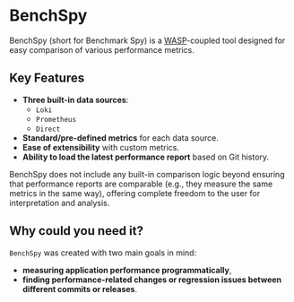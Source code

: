 # BenchSpy

BenchSpy (short for Benchmark Spy) is a [WASP](../overview.md)-coupled tool designed for easy comparison of various performance metrics.

## Key Features
- **Three built-in data sources**:
  - `Loki`
  - `Prometheus`
  - `Direct`
- **Standard/pre-defined metrics** for each data source.
- **Ease of extensibility** with custom metrics.
- **Ability to load the latest performance report** based on Git history.

BenchSpy does not include any built-in comparison logic beyond ensuring that performance reports are comparable (e.g., they measure the same metrics in the same way), offering complete freedom to the user for interpretation and analysis.

## Why could you need it?
`BenchSpy` was created with two main goals in mind:
* **measuring application performance programmatically**,
* **finding performance-related changes or regression issues between different commits or releases**.